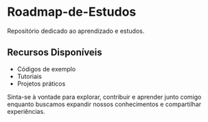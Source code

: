 # Roadmap-de-Estudos
Repositório dedicado ao aprendizado e estudos.

## Recursos Disponíveis

- Códigos de exemplo
- Tutoriais
- Projetos práticos

Sinta-se à vontade para explorar, contribuir e aprender junto comigo enquanto buscamos expandir nossos conhecimentos e compartilhar experiências.

